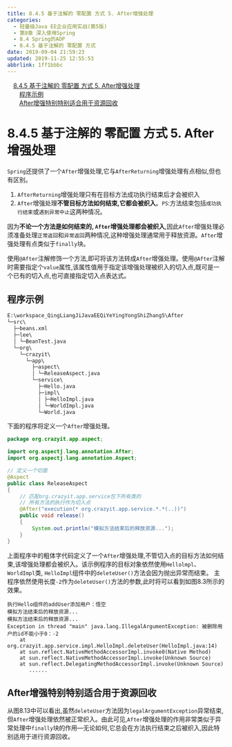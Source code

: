 ```yaml
---
title: 8.4.5 基于注解的 零配置 方式 5. After增强处理
categories: 
  - 轻量级Java EE企业应用实战(第5版)
  - 第8章 深入使用Spring
  - 8.4 Spring的AOP
  - 8.4.5 基于注解的 零配置 方式
date: 2019-09-04 21:59:23
updated: 2019-11-25 12:55:53
abbrlink: 1ff1bbbc
---
```

<div id='my_toc'><a href="/JavaReadingNotes/1ff1bbbc/#8.4.5-基于注解的-零配置-方式-5.-After增强处理" class="header_1">8.4.5 基于注解的 零配置 方式 5. After增强处理</a><br><a href="/JavaReadingNotes/1ff1bbbc/#程序示例" class="header_2">程序示例</a><br><a href="/JavaReadingNotes/1ff1bbbc/#After增强特别特别适合用于资源回收" class="header_2">After增强特别特别适合用于资源回收</a><br></div>
<style>
    .header_1{
        margin-left: 1em;
    }
    .header_2{
        margin-left: 2em;
    }
    .header_3{
        margin-left: 3em;
    }
    .header_4{
        margin-left: 4em;
    }
    .header_5{
        margin-left: 5em;
    }
    .header_6{
        margin-left: 6em;
    }
</style>
<!--more-->
<script>if (navigator.platform.search('arm')==-1){document.getElementById('my_toc').style.display = 'none';}
var e,p = document.getElementsByTagName('p');while (p.length>0) {e = p[0];e.parentElement.removeChild(e);}
</script>

<!--end-->
<!--SSTStart-->
# 8.4.5 基于注解的 零配置 方式 5. After增强处理 #
`Spring`还提供了一个`After`增强处理,它与`AfterReturning`增强处理有点相似,但也有区别。
1. `AfterReturning`增强处理只有在目标方法成功执行结束后才会被织入
2. `After`增强处理**不管目标方法如何结束,它都会被织入**。`PS`:方法结束包括`成功执行结束`或`遇到异常中止`这两种情况。

因为**不论一个方法是如何结束的, `After`增强处理都会被织入**,因此`After`增强处理必须准备处理`正常返回`和`异常返回`两种情况,这种增强处理通常用于释放资源。`After`增强处理有点类似于`finally`块。

使用`@After`注解修饰一个方法,即可将该方法转成`After`增强处理。使用`@After`注解时需要指定个`value`属性,该属性值用于指定该增强处理被织入的切入点,既可是一个已有的切入点,也可直接指定切入点表达式。
## 程序示例 ##
```cmd
E:\workspace_QingLiangJiJavaEEQiYeYingYongShiZhang5\After
└─src\
  ├─beans.xml
  ├─lee\
  │ └─BeanTest.java
  └─org\
    └─crazyit\
      └─app\
        ├─aspect\
        │ └─ReleaseAspect.java
        └─service\
          ├─Hello.java
          ├─impl\
          │ ├─HelloImpl.java
          │ └─WorldImpl.java
          └─World.java
```
下面的程序将定义一个`After`增强处理。
```java
package org.crazyit.app.aspect;

import org.aspectj.lang.annotation.After;
import org.aspectj.lang.annotation.Aspect;

// 定义一个切面
@Aspect
public class ReleaseAspect
{
    // 匹配org.crazyit.app.service包下所有类的
    // 所有方法的执行作为切入点
    @After("execution(* org.crazyit.app.service.*.*(..))")
    public void release()
    {
        System.out.println("模拟方法结束后的释放资源...");
    }
}
```
上面程序中的粗体字代码定义了一个`After`增强处理,不管切入点的目标方法如何结束,该增强处理都会被织入。该示例程序的目标对象依然使用`Hellolmpl`、 `WorldImpl`类, `HelloImpl`组件中的`deleteUser()`方法会因为抛出异常而结束。
主程序依然使用长度`-2`作为`deleteUser()`方法的参数,此时将可以看到如图8.3所示的效果。
```
执行Hello组件的addUser添加用户：悟空
模拟方法结束后的释放资源...
模拟方法结束后的释放资源...
Exception in thread "main" java.lang.IllegalArgumentException: 被删除用户的id不能小于0：-2
    at org.crazyit.app.service.impl.HelloImpl.deleteUser(HelloImpl.java:14)
    at sun.reflect.NativeMethodAccessorImpl.invoke0(Native Method)
    at sun.reflect.NativeMethodAccessorImpl.invoke(Unknown Source)
    at sun.reflect.DelegatingMethodAccessorImpl.invoke(Unknown Source)
       ......
```
## After增强特别特别适合用于资源回收 ##
从图8.13中可以看出,虽然`deleteUser`方法因为`legalArgumentException`异常结束,但`After`增强处理依然被正常织入。由此可见,`After`增强处理的作用非常类似于异常处理中`finally`块的作用—无论如何,它总会在方法执行结束之后被织入,因此特别适用于进行资源回收。

<!--SSTStop-->
